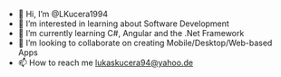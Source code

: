- 👋 Hi, I’m @LKucera1994
- 👀 I’m interested in learning about Software Development 
- 🌱 I’m currently learning C#, Angular  and the .Net Framework
- 💞️ I’m looking to collaborate on creating Mobile/Desktop/Web-based Apps 
- 📫 How to reach me lukaskucera94@yahoo.de

<!---
LKucera1994/LKucera1994 is a ✨ special ✨ repository because its `README.md` (this file) appears on your GitHub profile.
You can click the Preview link to take a look at your changes.
--->
